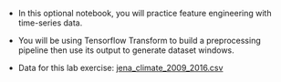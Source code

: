 * In this optional notebook, you will practice feature engineering with time-series data. 
* You will be using Tensorflow Transform to build a preprocessing pipeline then use its output to generate dataset windows.

* Data for this lab exercise: [jena_climate_2009_2016.csv](https://raw.githubusercontent.com/https-deeplearning-ai/MLEP-public/main/course2/week4-ungraded-lab/data/jena_climate_2009_2016.csv)
